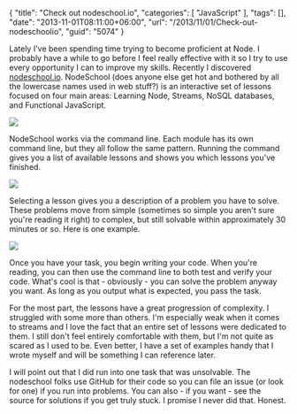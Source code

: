 {
	"title": "Check out nodeschool.io",
	"categories": [
		"JavaScript"
	],
	"tags": [],
	"date": "2013-11-01T08:11:00+06:00",
	"url": "/2013/11/01/Check-out-nodeschoolio",
	"guid": "5074"
}

<p>
Lately I've been spending time trying to become proficient at Node. I probably have a while to go before I feel really effective with it so I try to use every opportunity I can to improve my skills. Recently I discovered <a href="http://nodeschool.io">nodeschool.io</a>. NodeSchool (does anyone else get hot and bothered by all the lowercase names used in web stuff?) is an interactive set of lessons focused on four main areas: Learning Node, Streams, NoSQL databases, and Functional JavaScript.
 </p>
<!--more-->
<p>
<img src="http://www.raymondcamden.com/images/nodeschool.io.jpg" />
</p>

<p>
NodeSchool works via the command line. Each module has its own command line, but they all follow the same pattern. Running the command gives you a list of available lessons and shows you which lessons you've finished. 
</p>

<p>
<img src="http://www.raymondcamden.com/images/latest.jpg" />
</p>

<p>
Selecting a lesson gives you a description of a problem you have to solve. These problems move from simple (sometimes so simple you aren't sure you're reading it right) to complex, but still solvable within approximately 30 minutes or so. Here is one example.

<p>
<img src="http://www.raymondcamden.com/images/instr.jpg" />
</p>

<p>
Once you have your task, you begin writing your code. When you're reading, you can then use the command line to both test and verify your code. What's cool is that - obviously - you can solve the problem anyway you want. As long as you output what is expected, you pass the task. 
</p>

<p>
For the most part, the lessons have a great progression of complexity. I struggled with some more than others. I'm especially weak when it comes to streams and I love the fact that an entire set of lessons were dedicated to them. I still don't feel entirely comfortable with them, but I'm not quite as scared as I used to be. Even better, I have a set of examples handy that I wrote myself and will be something I can reference later.
</p>

<p>
I will point out that I did run into one task that was unsolvable. The nodeschool folks use GitHub for their code so you can file an issue (or look for one) if you run into problems. You can also - if you want - see the source for solutions if you get truly stuck. I promise I never did that. Honest.
</p>